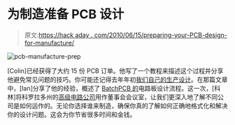 # 为制造准备 PCB 设计

> 原文:[https://hack aday . com/2010/06/15/preparing-your-PCB-design-for-manufacture/](https://hackaday.com/2010/06/15/preparing-your-pcb-design-for-manufacture/)

![](../Images/e71339afc65dd79c373b3b757e4ad11d.png "pcb-manufacture-prep")

[Colin]已经获得了大约 15 份 PCB 订单。他写了一个教程来描述这个过程并分享他避免常见问题的技巧。你可能还记得去年年初[我们自己的生产设计](http://hackaday.com/2009/01/15/how-to-prepare-your-eagle-designs-for-manufacture/)。在那篇文章中，[Ian]分享了他的经验，概述了 [BatchPCB 的](http://www.batchpcb.com/)电路板设计流程。这一次，[科林]将科罗拉多州的[高级电路公司](http://4pcb.com/)用作董事会会议室，让我们更深入地了解不同公司是如何运作的。无论你选择谁来制造，确保你真的了解如何正确地格式化和解决你的设计问题。这会为你节省很多时间和金钱。